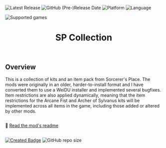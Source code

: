 ![Latest Release](https://img.shields.io/github/v/release/Gibberlings3/SP_Collection?include_prereleases&color=blue)
![GitHub (Pre-)Release Date](https://img.shields.io/github/release-date-pre/Gibberlings3/SP_Collection?color=gold)
![Platform](https://img.shields.io/static/v1?label=platform&message=windows%20%7C%20macOS%20%7C%20linux%20%7C%20Project%20Infinity&color=informational)
![Language](https://img.shields.io/static/v1?label=language&message=English%20%7C%20Czech%20%7C%20French%20%7C%20German%20%7C%20Italian%20%7C%20Russian%20%7C%20Spanish&color=limegreen)

![Supported games](https://img.shields.io/static/v1?label=supported%20games&message=BG2%20%7C%20BGT%20%7C%20BGEE%20%7C%20BG2EE%20%7C%20EET%20%7C%20IWDEE%20%7C%20IWD-in-BG2&color=dodgerblue)


<div align="center"><h1></a>SP Collection</h1>

</div><br>

## 

## Overview



This is a collection of kits and an item pack from Sorcerer's Place. The mods were originally in an older, harder-to-install format and I have converted them to use a WeiDU installer and implemented several bugfixes. Item restrictions are also applied dynamically, meaning that the item restrictions for the Arcane Fist and Archer of Sylvanus kits will be implemented across all items in the game, including those added or altered by other mods.

## 

:page_facing_up: [Read the mod's readme](https://gibberlings3.github.io/Documentation/readmes/readme-spstuff.html) 

## 

[![Created Badge](https://badges.pufler.dev/created/Gibberlings3/SP_Collection?style=plastic&label=Created)](https://badges.pufler.dev)
![GitHub repo size](https://img.shields.io/github/repo-size/Gibberlings3/SP_Collection?style=plastic&label=repo%20size)
